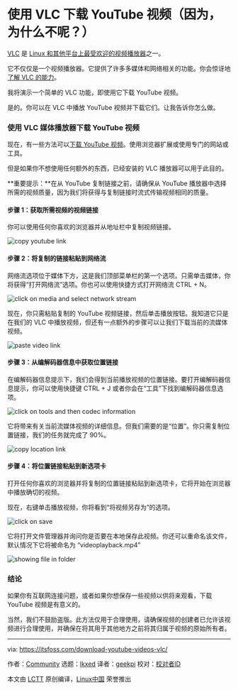 [#]: subject: "Download YouTube Videos with VLC (Because, Why Not?)"
[#]: via: "https://itsfoss.com/download-youtube-videos-vlc/"
[#]: author: "Community https://itsfoss.com/author/itsfoss/"
[#]: collector: "lkxed"
[#]: translator: "geekpi"
[#]: reviewer: " "
[#]: publisher: " "
[#]: url: " "

使用 VLC 下载 YouTube 视频（因为，为什么不呢？）
======

[VLC][1] 是 [Linux 和其他平台上最受欢迎的视频播放器][2]之一。

它不仅仅是一个视频播放器。它提供了许多多媒体和网络相关的功能。你会惊讶地[了解 VLC 的能力][3]。

我将演示一个简单的 VLC 功能，即使用它下载 YouTube 视频。

是的。你可以在 VLC 中播放 YouTube 视频并下载它们。让我告诉你怎么做。

### 使用 VLC 媒体播放器下载 YouTube 视频

现在，有一些方法可以[下载 YouTube 视频][4]。使用浏览器扩展或使用专门的网站或工具。

但是如果你不想使用任何额外的东西，已经安装的 VLC 播放器可以用于此目的。

**重要提示：**在从 YouTube 复制链接之前，请确保从 YouTube 播放器中选择所需的视频质量，因为我们将获得与复制链接时流式传输视频相同的质量。

#### 步骤 1：获取所需视频的视频链接

你可以使用任何你喜欢的浏览器并从地址栏中复制视频链接。

![copy youtube link][5]

#### 步骤 2：将复制的链接粘贴到网络流

网络流选项位于媒体下方，这是我们顶部菜单栏的第一个选项。只需单击媒体，你将获得“打开网络流”选项。你也可以使用快捷方式打开网络流 CTRL + N。

![click on media and select network stream][6]

现在，你只需粘贴复制的 YouTube 视频链接，然后单击播放按钮。我知道它只是在我们的 VLC 中播放视频，但还有一点额外的步骤可以让我们下载当前的流媒体视频。

![paste video link][7]

#### 步骤 3：从编解码器信息中获取位置链接

在编解码器信息提示下，我们会得到当前播放视频的位置链接。要打开编解码器信息提示，你可以使用快捷键 CTRL + J 或者你会在“工具”下找到编解码器信息选项。

![click on tools and then codec information][8]

它将带来有关当前流媒体视频的详细信息。但我们需要的是“位置”。你只需复制位置链接，我们的任务就完成了 90%。

![copy location link][9]

#### 步骤 4：将位置链接粘贴到新选项卡

打开任何你喜欢的浏览器并将复制的位置链接粘贴到新选项卡，它将开始在浏览器中播放确切的视频。

现在，右键单击播放视频，你将看到“将视频另存为”的选项。

![click on save][10]

它将打开文件管理器并询问你是否要在本地保存此视频。你还可以重命名该文件，默认情况下它将被命名为 “videoplayback.mp4”

![showing file in folder][11]

### 结论

如果你有互联网连接问题，或者如果你想保存一些视频以供将来观看，下载 YouTube 视频是有意义的。

当然，我们不鼓励盗版。此方法仅用于合理使用，请确保视频的创建者已允许该视频进行合理使用，并确保在将其用于其他地方之前将其归属于视频的原始所有者。

--------------------------------------------------------------------------------

via: https://itsfoss.com/download-youtube-videos-vlc/

作者：[Community][a]
选题：[lkxed][b]
译者：[geekpi](https://github.com/geekpi)
校对：[校对者ID](https://github.com/校对者ID)

本文由 [LCTT](https://github.com/LCTT/TranslateProject) 原创编译，[Linux中国](https://linux.cn/) 荣誉推出

[a]: https://itsfoss.com/author/itsfoss/
[b]: https://github.com/lkxed
[1]: https://www.videolan.org/vlc/
[2]: https://itsfoss.com/video-players-linux/
[3]: https://itsfoss.com/vlc-pro-tricks-linux/
[4]: https://itsfoss.com/download-youtube-videos-ubuntu/
[5]: https://itsfoss.com/wp-content/uploads/2022/06/copy-Youtube-link-800x190.jpg
[6]: https://itsfoss.com/wp-content/uploads/2022/06/click-on-media-and-select-network-stream.png
[7]: https://itsfoss.com/wp-content/uploads/2022/06/paste-video-link.png
[8]: https://itsfoss.com/wp-content/uploads/2022/06/click-on-tools-and-then-codec-information-800x249.png
[9]: https://itsfoss.com/wp-content/uploads/2022/06/copy-location-link.png
[10]: https://itsfoss.com/wp-content/uploads/2022/06/click-on-save-800x424.jpg
[11]: https://itsfoss.com/wp-content/uploads/2022/06/showing-file-in-folder-800x263.png
